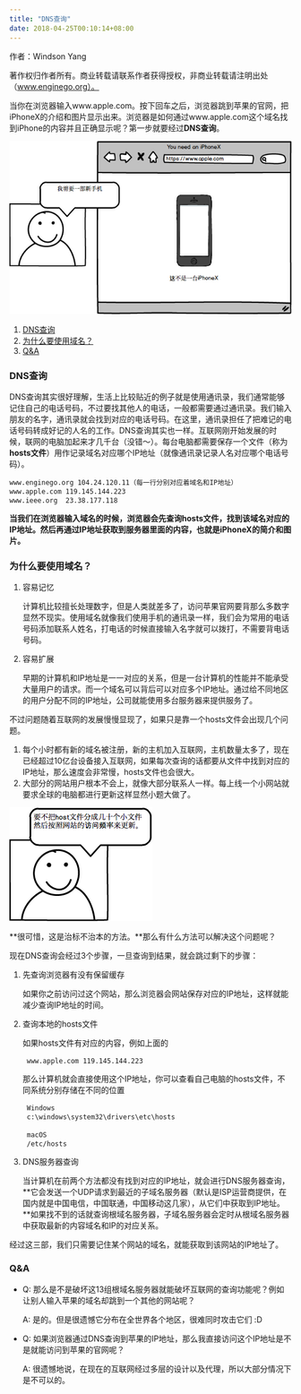 ```yaml
---
title: "DNS查询"
date: 2018-04-25T00:10:14+08:00
---
```


作者：Windson Yang

著作权归作者所有。商业转载请联系作者获得授权，非商业转载请注明出处（www.enginego.org）。

当你在浏览器输入www.apple.com。按下回车之后，浏览器跳到苹果的官网，把iPhoneX的介绍和图片显示出来。浏览器是如何通过www.apple.com这个域名找到iPhone的内容并且正确显示呢？第一步就要经过**DNS查询**。

![域名browser](https://raw.githubusercontent.com/EngineGirl/enginegirl.github.io/markdown/images/browser.png)

1. [DNS查询](#DNS查询)
2. [为什么要使用域名？](#为什么要使用域名？)
3. [Q&A](#Q&A)

### DNS查询

DNS查询其实很好理解，生活上比较贴近的例子就是使用通讯录，我们通常能够记住自己的电话号码，不过要找其他人的电话，一般都需要通过通讯录。我们输入朋友的名字，通讯录就会找到对应的电话号码。在这里，通讯录担任了把难记的电话号码转成好记的人名的工作。DNS查询其实也一样。互联网刚开始发展的时候，联网的电脑加起来才几千台（没错～）。每台电脑都需要保存一个文件（称为**hosts文件**）用作记录域名对应哪个IP地址（就像通讯录记录人名对应哪个电话号码）。

    www.enginego.org 104.24.120.11（每一行分别对应着域名和IP地址）
    www.apple.com 119.145.144.223
    www.ieee.org  23.38.177.118

**当我们在浏览器输入域名的时候，浏览器会先查询hosts文件，找到该域名对应的IP地址。然后再通过IP地址获取到服务器里面的内容，也就是iPhoneX的简介和图片。**

### 为什么要使用域名？

1. 容易记忆

    计算机比较擅长处理数字，但是人类就差多了，访问苹果官网要背那么多数字显然不现实。使用域名就像我们使用手机的通讯录一样，我们会为常用的电话号码添加联系人姓名，打电话的时候直接输入名字就可以拨打，不需要背电话号码。

2. 容易扩展

    早期的计算机和IP地址是一一对应的关系，但是一台计算机的性能并不能承受大量用户的请求。而一个域名可以背后可以对应多个IP地址。通过给不同地区的用户分配不同的IP地址，公司就能使用多台服务器来提供服务了。
      
不过问题随着互联网的发展慢慢显现了，如果只是靠一个hosts文件会出现几个问题。

1. 每个小时都有新的域名被注册，新的主机加入互联网，主机数量太多了，现在已经超过10亿台设备接入互联网，如果每次查询的话都要从文件中找到对应的IP地址，那么速度会非常慢，hosts文件也会很大。
2. 大部分的网站用户根本不会上，就像大部分联系人一样。每上线一个小网站就要求全球的电脑都进行更新这样显然小题大做了。


![更新hosts](https://raw.githubusercontent.com/EngineGirl/basic-tutorial/markdown/imgs/basic/%E6%9B%B4%E6%96%B0hosts.png)

**很可惜，这是治标不治本的方法。**那么有什么方法可以解决这个问题呢？

现在DNS查询会经过3个步骤，一旦查询到结果，就会跳过剩下的步骤：

1. 先查询浏览器有没有保留缓存

    如果你之前访问过这个网站，那么浏览器会网站保存对应的IP地址，这样就能减少查询IP地址的时间。

2. 查询本地的hosts文件

    如果hosts文件有对应的内容，例如上面的

        www.apple.com 119.145.144.223

    那么计算机就会直接使用这个IP地址，你可以查看自己电脑的hosts文件，不同系统分别存储在不同的位置

        Windows
        c:\windows\system32\drivers\etc\hosts

        macOS
        /etc/hosts

3. DNS服务器查询

    当计算机在前两个方法都没有找到对应的IP地址，就会进行DNS服务器查询，**它会发送一个UDP请求到最近的子域名服务器（默认是ISP运营商提供，在国内就是中国电信，中国联通，中国移动这几家），从它们中获取到IP地址。**如果找不到的话就查询根域名服务器，子域名服务器会定时从根域名服务器中获取最新的内容域名和IP的对应关系。
    
经过这三部，我们只需要记住某个网站的域名，就能获取到该网站的IP地址了。

### Q&A

- Q: 那么是不是破坏这13组根域名服务器就能破坏互联网的查询功能呢？例如让别人输入苹果的域名却跳到一个其他的网站呢？

    A: 是的。但是很遗憾它分布在全世界各个地区，很难同时攻击它们 :D

- Q: 如果浏览器通过DNS查询到苹果的IP地址，那么我直接访问这个IP地址是不是就能访问到苹果的官网呢？

    A: 很遗憾地说，在现在的互联网经过多层的设计以及代理，所以大部分情况下是不可以的。
